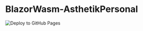 # BlazorWasm-AsthetikPersonal

![Deploy to GitHub Pages](https://github.com/Gabsch/BlazorWasm-AsthetikPersonal/workflows/Deploy%20to%20GitHub%20Pages/badge.svg)

